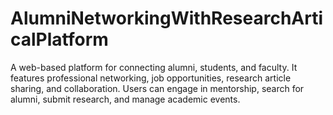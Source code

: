 # AlumniNetworkingWithResearchArticalPlatform
A web-based platform for connecting alumni, students, and faculty. It features professional networking, job opportunities, research article sharing, and collaboration. Users can engage in mentorship, search for alumni, submit research, and manage academic events.
